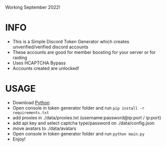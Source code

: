 Working September 2022!
# INFO
- This is a Simple Discord Token Generator which creates unverified/verified discord accounts 
- These accounts are good for member boosting for your server or for raiding
- Uses HCAPTCHA Bypass
- Accounts created are unlocked!



# USAGE
- Download [Python](https://www.python.org/ftp/python/3.9.13/python-3.9.13-amd64.exe)
- Open console in token generator folder and run `pip install -r requirements.txt`
- add proxies in ./data/proxies.txt (username:password@ip:port / ip:port)
- add api key and select captcha type/password on ./data/config.json
- move avatars to ./data/avatars
- Open console in token generator folder and run `python main.py`
- Enjoy!
